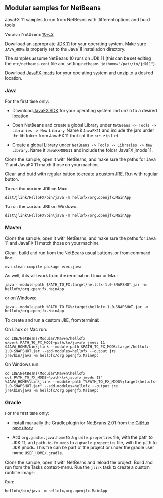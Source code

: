 ## Modular samples for NetBeans

JavaFX 11 samples to run from NetBeans with different options and build tools

Version NetBeans [10vc2](https://dist.apache.org/repos/dist/dev/incubator/netbeans/incubating-netbeans/incubating-10.0-vc2/incubating-netbeans-10.0-vc2-bin.zip)

Download an appropriate [JDK 11](https://jdk.java.net/11/) for your operating system. Make sure `JAVA_HOME` 
is properly set to the Java 11 installation directory. 

The samples assume NetBeans 10 runs on JDK 11 (this can be set editing the `etc/netbeans.conf` file
and setting `netbeans_jdkhome="/path/to/jdk11"`).

Download [JavaFX jmods](https://gluonhq.com/products/javafx/) for your operating 
system and unzip to a desired location.

### Java

For the first time only:

- Download [JavaFX SDK](https://gluonhq.com/products/javafx/) for your operating 
system and unzip to a desired location.

- Open NetBeans and create a global Library under `NetBeans -> Tools -> Libraries -> New Library`.
Name it `JavaFX11` and include the jars under the lib folder from JavaFX 11 (but not the `src.zip` file).

- Create a global Library under `NetBeans -> Tools -> Libraries -> New Library`.
Name it `JavaFXMODS11` and include the folder JavaFX jmods 11.

Clone the sample, open it with NetBeans, and make sure the paths for Java 11 and 
JavaFX 11 match those on your machine.

Clean and build with regular button to create a custom JRE.
Run with regular button.

To run the custom JRE on Mac:

    dist/jlink/HelloFX/bin/java -m hellofx/org.openjfx.MainApp

To run the custom JRE on Windows:

    dist\jlink\HelloFX\bin\java -m hellofx/org.openjfx.MainApp

### Maven

Clone the sample, open it with NetBeans, and make sure the paths for Java 11 and 
JavaFX 11 match those on your machine.

Clean, build and run from the NetBeans usual buttons, or from command line:

    mvn clean compile package exec:java

As well, this will work from the terminal on Linux or Mac:

    java --module-path $PATH_TO_FX:target/hellofx-1.0-SNAPSHOT.jar -m hellofx/org.openjfx.MainApp

or on Windows:
    
    java --module-path %PATH_TO_FX%:target\hellofx-1.0-SNAPSHOT.jar -m hellofx/org.openjfx.MainApp

To create and run a custom JRE, from terminal:

On Linux or Mac run:

    cd IDE/NetBeans/Modular/Maven/hellofx
    export PATH_TO_FX_MODS=path/to/javafx-jmods-11
    $JAVA_HOME/bin/jlink --module-path $PATH_TO_FX_MODS:target/hellofx-1.0-SNAPSHOT.jar --add-modules=hellofx --output jre
    jre/bin/java -m hellofx/org.openjfx.MainApp

On Windows run:

    cd IDE\NetBeans\Modular\Maven\hellofx
    set PATH_TO_FX_MODS="path\to\javafx-jmods-11"
    %JAVA_HOME%\bin\jlink --module-path "%PATH_TO_FX_MODS%;target\hellofx-1.0-SNAPSHOT.jar" --add-modules=hellofx --output jre
    jre\bin\java -m hellofx/org.openjfx.MainApp

### Gradle

For the first time only:

- Install manually the Gradle plugin for NetBeans 2.0.1 from the 
[GitHub repository](https://github.com/kelemen/netbeans-gradle-project/releases).

- Add `org.gradle.java.home` to a `gradle.properties` file, with the path to JDK 11, and
 `path.to.fx.mods` to a `gradle.properties` file, with the path to JDK jmods. This file 
can be part of the project or under the gradle user home `USER_HOME/.gradle`. 

Clone the sample, open it with NetBeans and reload the project. Build and run
from the Tasks context-menu. Run the `jlink` task to create a custom runtime image:

Run:

    hellofx/bin/java -m hellofx/org.openjfx.MainApp